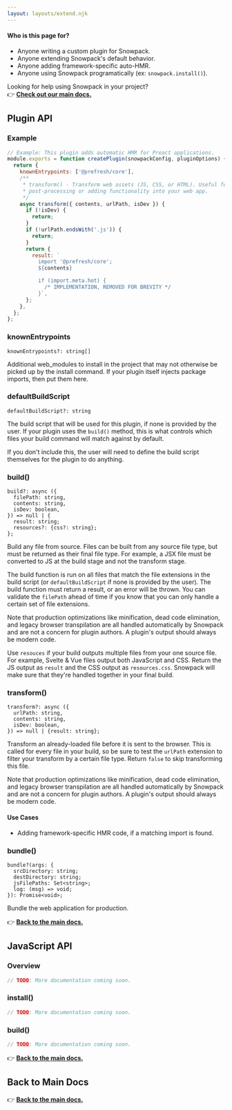 ```yaml
---
layout: layouts/extend.njk
---
```



#### Who is this page for?

- Anyone writing a custom plugin for Snowpack.
- Anyone extending Snowpack's default behavior.
- Anyone adding framework-specific auto-HMR.
- Anyone using Snowpack programatically (ex: `snowpack.install()`).

Looking for help using Snowpack in your project?  
👉 **[Check out our main docs.](/)**

## Plugin API

### Example

```js
// Example: This plugin adds automatic HMR for Preact applications.
module.exports = function createPlugin(snowpackConfig, pluginOptions) {
  return {
    knownEntrypoints: ['@prefresh/core'],
    /**
     * transform() - Transform web assets (JS, CSS, or HTML). Useful for 
     * post-processing or adding functionality into your web app.
     */
    async transform({ contents, urlPath, isDev }) {
      if (!isDev) {
        return;
      }
      if (!urlPath.endsWith('.js')) {
        return;
      }
      return {
        result: `
          import '@prefresh/core';
          ${contents}

          if (import.meta.hot) {
            /* IMPLEMENTATION, REMOVED FOR BREVITY */
          }`,
      };
    },
  };
};
```

### knownEntrypoints

```
knownEntrypoints?: string[]
```

Additional web_modules to install in the project that may not otherwise be picked up by the install command. If your plugin itself injects package imports, then put them here.

### defaultBuildScript

```
defaultBuildScript?: string
```

The build script that will be used for this plugin, if none is provided by the user. If your plugin uses the `build()` method, this is what controls which files your build command will match against by default.

If you don't include this, the user will need to define the build script themselves for the plugin to do anything.


### build()

```
build?: async ({
  filePath: string,
  contents: string,
  isDev: boolean,
}) => null | {
  result: string;
  resources?: {css?: string};
};
```

Build any file from source. Files can be built from any source file type, but must be returned as their final file type. For example, a JSX file must be converted to JS at the build stage and not the transform stage.

The build function is run on all files that match the file extensions in the build script (or `defaultBuildScript` if none is provided by the user). The build function must return a result, or an error will be thrown. You can validate the `filePath` ahead of time if you know that you can only handle a certain set of file extensions.

Note that production optimizations like minification, dead code elimination, and legacy browser transpilation are all handled automatically by Snowpack and are not a concern for plugin authors. A plugin's output should always be modern code. 

Use `resouces` if your build outputs multiple files from your one source file. For example, Svelte & Vue files output both JavaScript and CSS. Return the JS output as `result` and the CSS output as `resources.css`. Snowpack will make sure that they're handled together in your final build.  

### transform()

```
transform?: async ({
  urlPath: string,
  contents: string,
  isDev: boolean,
}) => null | {result: string};
```

Transform an already-loaded file before it is sent to the browser. This is called for every file in your build, so be sure to test the `urlPath` extension to filter your transform by a certain file type. Return `false` to skip transforming this file.

Note that production optimizations like minification, dead code elimination, and legacy browser transpilation are all handled automatically by Snowpack and are not a concern for plugin authors. A plugin's output should always be modern code. 

#### Use Cases

- Adding framework-specific HMR code, if a matching import is found. 


### bundle()

```  
bundle?(args: {
  srcDirectory: string;
  destDirectory: string;
  jsFilePaths: Set<string>;
  log: (msg) => void;
}): Promise<void>;
```

Bundle the web application for production.


👉 **[Back to the main docs.](/)**


## JavaScript API

### Overview

```js
// TODO: More documentation coming soon.
```

### install()
```js
// TODO: More documentation coming soon.
```

### build()
```js
// TODO: More documentation coming soon.
```


👉 **[Back to the main docs.](/)**

## Back to Main Docs

👉 **[Back to the main docs.](/)**
